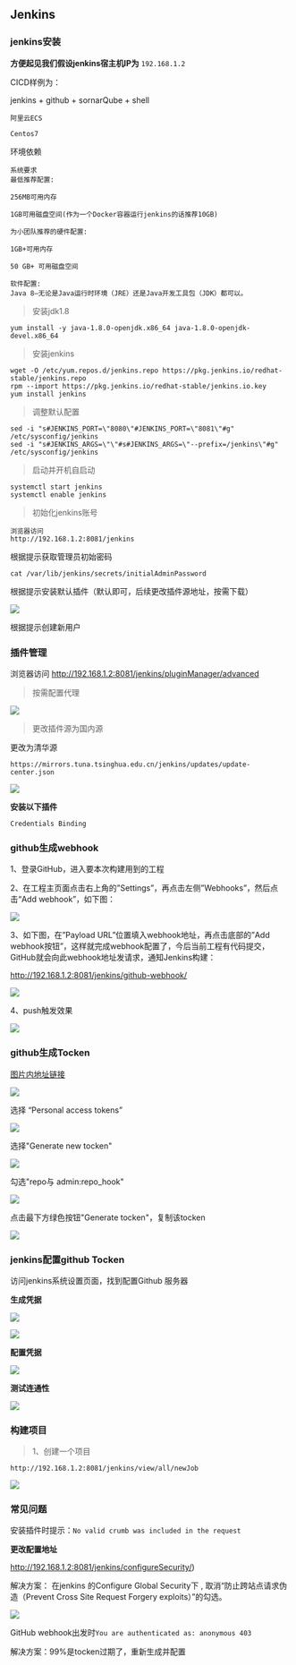 ## Jenkins ##

### jenkins安装 ###

**方便起见我们假设jenkins宿主机IP为** `192.168.1.2`

CICD样例为：

jenkins + github + sornarQube + shell

`阿里云ECS`

`Centos7`

环境依赖

	系统要求
	最低推荐配置:
	
	256MB可用内存
	
	1GB可用磁盘空间(作为一个Docker容器运行jenkins的话推荐10GB)
	
	为小团队推荐的硬件配置:
	
	1GB+可用内存
	
	50 GB+ 可用磁盘空间
	
	软件配置:
	Java 8—​无论是Java运行时环境（JRE）还是Java开发工具包（JDK）都可以。

> 安装jdk1.8

	yum install -y java-1.8.0-openjdk.x86_64 java-1.8.0-openjdk-devel.x86_64

> 安装jenkins

	wget -O /etc/yum.repos.d/jenkins.repo https://pkg.jenkins.io/redhat-stable/jenkins.repo
	rpm --import https://pkg.jenkins.io/redhat-stable/jenkins.io.key
	yum install jenkins

> 调整默认配置

	sed -i "s#JENKINS_PORT=\"8080\"#JENKINS_PORT=\"8081\"#g" /etc/sysconfig/jenkins
	sed -i "s#JENKINS_ARGS=\"\"#s#JENKINS_ARGS=\"--prefix=/jenkins\"#g" /etc/sysconfig/jenkins

> 启动并开机自启动

	systemctl start jenkins
	systemctl enable jenkins

> 初始化jenkins账号

	浏览器访问
	http://192.168.1.2:8081/jenkins

根据提示获取管理员初始密码

	cat /var/lib/jenkins/secrets/initialAdminPassword

根据提示安装默认插件（默认即可，后续更改插件源地址，按需下载）

![](./images/jenkins-init.jpg)

根据提示创建新用户

### 插件管理 ###

浏览器访问  http://192.168.1.2:8081/jenkins/pluginManager/advanced

> 按需配置代理

![](./images/jenkins-plugin-advanced.png)

> 更改插件源为国内源

更改为清华源

	https://mirrors.tuna.tsinghua.edu.cn/jenkins/updates/update-center.json

![](./images/jenkins-plugin-origin.png)

**安装以下插件**

`Credentials Binding`

### github生成webhook ###

1、登录GitHub，进入要本次构建用到的工程

2、在工程主页面点击右上角的”Settings”，再点击左侧”Webhooks”，然后点击“Add webhook”，如下图：

![](./images/add_webhook.png)

3、如下图，在”Payload URL”位置填入webhook地址，再点击底部的”Add webhook按钮”，这样就完成webhook配置了，今后当前工程有代码提交，GitHub就会向此webhook地址发请求，通知Jenkins构建：

http://192.168.1.2:8081/jenkins/github-webhook/ 

![](./images/generate_hook.png)

4、push触发效果

![](./images/webhook_achive.png)


### github生成Tocken ###

[图片内地址链接](https://github.com/settings/profile)

![](./images/github_01.png)

选择 “Personal access tokens”

![](./images/github_02.png)

选择"Generate new tocken"

![](./images/github_03.png)

勾选"repo与 admin:repo_hook"

![](./images/github_04.png)

点击最下方绿色按钮"Generate tocken"，复制该tocken

![](./images/github_05.png)


### jenkins配置github Tocken ###

访问jenkins系统设置页面，找到配置Github 服务器

**生成凭据**

![](./images/github_061.png)

![](./images/github_062.png)

**配置凭据**

![](./images/github_07.png)

**测试连通性**

![](./images/github_08.png)


### 构建项目 ###

> 1、创建一个项目

	http://192.168.1.2:8081/jenkins/view/all/newJob

![](./images/create-new-job.png)


### 常见问题 ###

安装插件时提示：`No valid crumb was included in the request`

**更改配置地址**

http://192.168.1.2:8081/jenkins/configureSecurity/)

解决方案：
在jenkins 的Configure Global Security下 , 取消“防止跨站点请求伪造（Prevent Cross Site Request Forgery exploits）”的勾选。

![](./images/csrf.png)


GitHub webhook出发时`You are authenticated as: anonymous 403`

解决方案：99%是tocken过期了，重新生成并配置





	